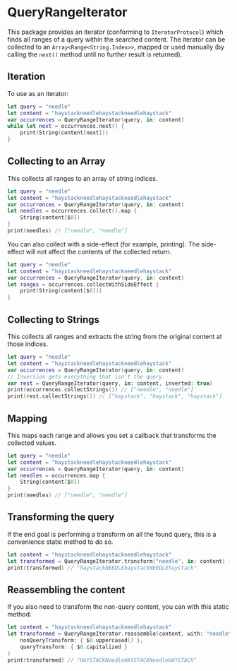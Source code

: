 # QueryRangeIterator

This package provides an iterator (conforming to `IteratorProtocol`) which finds all ranges of a query within the searched content. The iterator can be collected to an `Array<Range<String.Index>>`, mapped or used manually (by calling the `next()` method until no further result is returned). 

## Iteration

To use as an iterator:
```swift
let query = "needle"
let content = "haystackneedlehaystackneedlehaystack"
var occurrences = QueryRangeIterator(query, in: content)
while let next = occurrences.next() {
    print(String(content[next]))
}
```

## Collecting to an Array

This collects all ranges to an array of string indices.
```swift
let query = "needle"
let content = "haystackneedlehaystackneedlehaystack"
var occurrences = QueryRangeIterator(query, in: content)
let needles = occurrences.collect().map {
    String(content[$0])
}
print(needles) // ["needle", "needle"]
```

You can also collect with a side-effect (for example, printing). The side-effect will not affect the contents of the collected return.

```swift
let query = "needle"
let content = "haystackneedlehaystackneedlehaystack"
var occurrences = QueryRangeIterator(query, in: content)
let ranges = occurrences.collectWithSideEffect {
    print(String(content[$0]))
}
```

## Collecting to Strings

This collects all ranges and extracts the string from the original content at those indices.
```swift
let query = "needle"
let content = "haystackneedlehaystackneedlehaystack"
var occurrences = QueryRangeIterator(query, in: content)
// Inversion gets everything that isn't the query.
var rest = QueryRangeIterator(query, in: content, inverted: true)
print(occurrences.collectStrings()) // ["needle", "needle"]
print(rest.collectStrings()) // ["haystack", "haystack", "haystack"]
```

## Mapping

This maps each range and allows you set a callback that transforms the collected values.
```swift
let query = "needle"
let content = "haystackneedlehaystackneedlehaystack"
var occurrences = QueryRangeIterator(query, in: content)
let needles = occurrences.map {
    String(content[$0])
}
print(needles) // ["needle", "needle"]
```

## Transforming the query
If the end goal is performing a transform on all the found query, this is a convenience static method to do so.
```swift
let content = "haystackneedlehaystackneedlehaystack"
let transformed = QueryRangeIterator.transform("needle", in: content) { $0.uppercased() }
print(transformed) // "haystackNEEDLEhaystackNEEDLEhaystack"
```

## Reassembling the content
If you also need to transform the non-query content, you can with this static method:
```swift
let content = "haystackneedlehaystackneedlehaystack"
let transformed = QueryRangeIterator.reassemble(content, with: "needle",
    nonQueryTransform: { $0.uppercased() },
    queryTransform: { $0.capitalized }
)
print(transformed) // "HAYSTACKNeedleHAYSTACKNeedleHAYSTACK"
```
